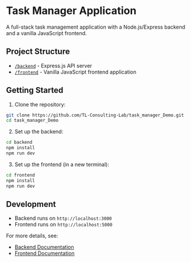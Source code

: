 # Task Manager Application

A full-stack task management application with a Node.js/Express backend and a vanilla JavaScript frontend.

## Project Structure

- [`/backend`](backend/README.md) - Express.js API server
- [`/frontend`](frontend/README.md) - Vanilla JavaScript frontend application

## Getting Started

1. Clone the repository:
```bash
git clone https://github.com/TL-Consulting-Lab/task_manager_Demo.git
cd task_manager_Demo
```

2. Set up the backend:
```bash
cd backend
npm install
npm run dev
```

3. Set up the frontend (in a new terminal):
```bash
cd frontend
npm install
npm run dev
```

## Development

- Backend runs on `http://localhost:3000`
- Frontend runs on `http://localhost:5000`

For more details, see:
- [Backend Documentation](backend/README.md)
- [Frontend Documentation](frontend/README.md)